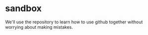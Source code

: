 sandbox
=======

We'll use the repository to learn how to use github together without worrying about making mistakes.